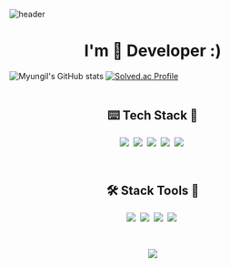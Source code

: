 ![header](https://capsule-render.vercel.app/api?type=waving&color=0:E1F7F5,33:9AC8CD,66:0E46A3,100:1E0342&height=250&section=header&text=Hello;&fontColor=ffffff&fontSize=90)
<br>

<h1 align="center"> I'm 🌱 Developer :) </h1>

![Myungil's GitHub stats](https://github-readme-stats.vercel.app/api?username=Myung-Il&show_icons=true&theme=dark)
[![Solved.ac Profile](http://mazassumnida.wtf/api/v2/generate_badge?boj=ktr040415)](https://solved.ac/ktr040415/)
<br>
<br>

<h2 align="center">⌨️ Tech Stack 📁</h2>
<p align="center">
  <img src="https://img.shields.io/badge/Python-3766AB?style=flat&logo=Python&logoColor=white"/></a>&nbsp 
  <img src="https://img.shields.io/badge/Java-007396?style=flat&logo=Java&logoColor=white"/></a>&nbsp 
  <img src="https://img.shields.io/badge/Javascript-ffb13b?style=flat&logo=javascript&logoColor=white"/></a>&nbsp 
  <img src="https://img.shields.io/badge/css-1572B6?style=flat&logo=css3&logoColor=white"/></a>&nbsp 
  <img src="https://img.shields.io/badge/HTML-E34F26?style=flat&logo=HTML5&logoColor=white"/></a>&nbsp 
</p>
<br>

<h2 align="center">🛠️ Stack Tools 🧰</h2>
<p align="center">
  <img src="https://img.shields.io/badge/Git-F05032.svg?&style=flat&logo=Git&logoColor=white"/></a>&nbsp 
  <img src="https://img.shields.io/badge/VScode-007ACC?style=flat&logo=VisualStudioCode&logoColor=white"/></a>&nbsp 
  <img src="https://img.shields.io/badge/intellijidea-000000?style=flat&logo=IntelliJ IDEA&logoColor=white"/></a>&nbsp 
  <img src="https://img.shields.io/badge/Anaconda-44A833?style=flat&logo=Anaconda&logoColor=white"/></a>&nbsp
</p>
<br>

<p align="center">
  <a href="https://hits.seeyoufarm.com"><img src="https://hits.seeyoufarm.com/api/count/incr/badge.svg?url=https%3A%2F%2Fgithub.com%2FMyung-Il&count_bg=%236E79D7&title_bg=%23555555&icon=github.svg&icon_color=%23FFFFFF&title=hits&edge_flat=false"/></a>
</p>
